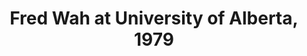 ---
layout: manifest
title: Fred Wah at University of Alberta, 1979
manifest_name: fred-wah-at-university-of-alberta-1979

---
